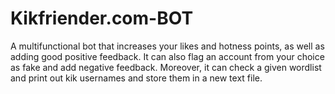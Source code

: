 # Kikfriender.com-BOT
A multifunctional bot that increases your likes and hotness points, as well as adding good positive feedback. It can also flag an account from your choice as fake and add negative feedback. Moreover, it can check a given wordlist and print out kik usernames and store them in a new text file.
